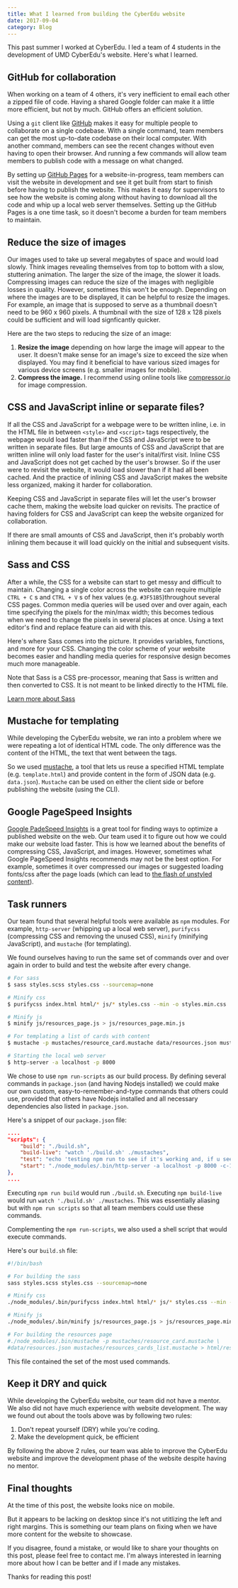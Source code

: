 ```yaml
---
title: What I learned from building the CyberEdu website
date: 2017-09-04
category: Blog
---
```


This past summer I worked at CyberEdu. I led a team of 4 students in the development of UMD CyberEdu's website. Here's what I learned.

## GitHub for collaboration

When working on a team of 4 others, it's very inefficient to email each other a zipped file of code. Having a shared Google folder can make it a little more efficient, but not by much. GitHub offers an efficient solution.

Using a `git` client like [GitHub](https://github.com) makes it easy for multiple people to collaborate on a single codebase. With a single command, team members can get the most up-to-date codebase on their local computer. With another command, members can see the recent changes without even having to open their browser. And running a few commands will allow team members to publish code with a message on what changed.

By setting up [GitHub Pages](https://pages.github.com/) for a website-in-progress, team members can visit the website in development and see it get built from start to finish before having to publish the website. This makes it easy for supervisors to see how the website is coming along without having to download all the code and whip up a local web server themselves. Setting up the GitHub Pages is a one time task, so it doesn't become a burden for team members to maintain.

## Reduce the size of images

Our images used to take up several megabytes of space and would load slowly. Think images revealing themselves from top to bottom with a slow, stuttering animation. The larger the size of the image, the slower it loads. Compressing images can reduce the size of the images with negligible losses in quality. However, sometimes this won't be enough. Depending on where the images are to be displayed, it can be helpful to resize the images. For example, an image that is supposed to serve as a thumbnail doesn't need to be 960 x 960 pixels. A thumbnail with the size of 128 x 128 pixels could be sufficient and will load signficantly quicker.

Here are the two steps to reducing the size of an image:

1.  **Resize the image** depending on how large the image will appear to the user. It doesn't make sense for an image's size to exceed the size when displayed. You may find it beneficial to have various sized images for various device screens (e.g. smaller images for mobile).
2.  **Compress the image.** I recommend using online tools like [compressor.io](https://compressor.io) for image compression.

## CSS and JavaScript inline or separate files?

If all the CSS and JavaScript for a webpage were to be written inline, i.e. in the HTML file in between `<style>` and `<script>` tags respectively, the webpage would load faster than if the CSS and JavaScript were to be written in separate files. But large amounts of CSS and JavaScript that are written inline will only load faster for the user's inital/first visit. Inline CSS and JavaScript does not get cached by the user's browser. So if the user were to revisit the website, it would load slower than if it had all been cached. And the practice of inlining CSS and JavaScript makes the website less organized, making it harder for collaboration.

Keeping CSS and JavaScript in separate files will let the user's browser cache them, making the website load quicker on revisits. The practice of having folders for CSS and JavaScript can keep the website organized for collaboration.

If there are small amounts of CSS and JavaScript, then it's probably worth inlining them because it will load quickly on the initial and subsequent visits.

## Sass and CSS

After a while, the CSS for a website can start to get messy and difficult to maintain. Changing a single color across the website can require multiple `CTRL + C` s and `CTRL + V` s of hex values (e.g. `#3F51B5`)throughout several CSS pages. Common media queries will be used over and over again, each time specifying the pixels for the min/max width; this becomes tedious when we need to change the pixels in several places at once. Using a text editor's find and replace feature can aid with this.

Here's where Sass comes into the picture. It provides variables, functions, and more for your CSS. Changing the color scheme of your website becomes easier and handling media queries for responsive design becomes much more manageable.

Note that Sass is a CSS pre-processor, meaning that Sass is written and then converted to CSS. It is not meant to be linked directly to the HTML file.

[Learn more about Sass](http://sass-lang.com/)

## Mustache for templating

While developing the CyberEdu website, we ran into a problem where we were repeating a lot of identical HTML code. The only difference was the content of the HTML, the text that went between the tags.

So we used [mustache](https://mustache.github.io/), a tool that lets us reuse a specified HTML template (e.g. `template.html`) and provide content in the form of JSON data (e.g. `data.json`). `Mustache` can be used on either the client side or before publishing the website (using the CLI).

## Google PageSpeed Insights

[Google PadeSpeed Insights](https://developers.google.com/speed/pagespeed/insights/) is a great tool for finding ways to optimize a published website on the web. Our team used it to figure out how we could make our website load faster. This is how we learned about the benefits of compressing CSS, JavaScript, and images. However, sometimes what Google PageSpeed Insights recommends may not be the best option. For example, sometimes it over compressed our images or suggested loading fonts/css after the page loads (which can lead to [the flash of unstyled content](https://en.wikipedia.org/wiki/Flash_of_unstyled_content)).

## Task runners

Our team found that several helpful tools were available as `npm` modules. For example, `http-server` (whipping up a local web server), `purifycss` (compressing CSS and removing the unused CSS), `minify` (minifying JavaScript), and `mustache` (for templating).

We found ourselves having to run the same set of commands over and over again in order to build and test the website after every change.

```bash
# For sass
$ sass styles.scss styles.css --sourcemap=none

# Minify css
$ purifycss index.html html/* js/* styles.css --min -o styles.min.css

# Minify js
$ minify js/resources_page.js > js/resources_page.min.js

# For templating a list of cards with content
$ mustache -p mustaches/resource_card.mustache data/resources.json mustaches/resources_cards_list.mustache > html/resources_cards_list.html

# Starting the local web server
$ http-server -a localhost -p 8000
```

We chose to use `npm run-scripts` as our build process. By defining several commands in `package.json` (and having Nodejs installed) we could make our own custom, easy-to-remember-and-type commands that others could use, provided that others have Nodejs installed and all necessary dependencies also listed in `package.json`.

Here's a snippet of our `package.json` file:

```json
....
"scripts": {
    "build": "./build.sh",
    "build-live": "watch './build.sh' ./mustaches",
    "test": "echo 'testing npm run to see if it's working and, if u see this, it's working'",
    "start": "./node_modules/.bin/http-server -a localhost -p 8000 -c-1"
},
....
```

Executing `npm run build` would run `./build.sh`. Executing `npm build-live` would run `watch './build.sh' ./mustaches`. This was essentially aliasing but with `npm run scripts` so that all team members could use these commands.

Complementing the `npm run-scripts`, we also used a shell script that would execute commands.

Here's our `build.sh` file:

```bash
#!/bin/bash

# For building the sass
sass styles.scss styles.css --sourcemap=none

# Minify css
./node_modules/.bin/purifycss index.html html/* js/* styles.css --min -o styles.min.css

# Minify js
./node_modules/.bin/minify js/resources_page.js > js/resources_page.min.js

# For building the resources page
#./node_modules/.bin/mustache -p mustaches/resource_card.mustache \
#data/resources.json mustaches/resources_cards_list.mustache > html/resources_cards_list.html
```

This file contained the set of the most used commands.

## Keep it DRY and quick

While developing the CyberEdu website, our team did not have a mentor. We also did not have much experience with website development. The way we found out about the tools above was by following two rules:

1.  Don't repeat yourself (DRY) while you're coding.
2.  Make the development quick, be efficient

By following the above 2 rules, our team was able to improve the CyberEdu website and improve the development phase of the website despite having no mentor.

## Final thoughts

At the time of this post, the website looks nice on mobile.

But it appears to be lacking on desktop since it's not utitlizing the left and right margins. This is something our team plans on fixing when we have more content for the website to showcase.

If you disagree, found a mistake, or would like to share your thoughts on this post, please feel free to contact me. I'm always interested in learning more about how I can be better and if I made any mistakes.

Thanks for reading this post!
